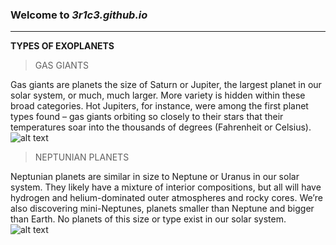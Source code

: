 ### Welcome to *3r1c3.github.io*
---
**TYPES OF EXOPLANETS**

>GAS GIANTS

Gas giants are planets the size of Saturn or Jupiter, the largest planet in our solar system, or much, much larger.
More variety is hidden within these broad categories. Hot Jupiters, for instance, were among the first planet types found – gas giants orbiting so closely to their stars that their temperatures soar into the thousands of degrees (Fahrenheit or Celsius).
![alt text](https://exoplanets.nasa.gov/internal_resources/1801/)

>NEPTUNIAN PLANETS

Neptunian planets are similar in size to Neptune or Uranus in our solar system. They likely have a mixture of interior compositions, but all will have hydrogen and helium-dominated outer atmospheres and rocky cores. We’re also discovering mini-Neptunes, planets smaller than Neptune and bigger than Earth. No planets of this size or type exist in our solar system.
![alt text](https://www.spaceanswers.com/wp-content/uploads/2016/12/Hubble-Discovers-a-Blue-Planet-HD-189733b.jpg)



